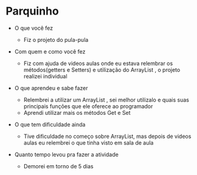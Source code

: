 # Parquinho
- O que você fez
	- Fiz o projeto do pula-pula

- Com quem e como você fez
	- Fiz com ajuda de videos aulas onde eu estava relembrar os métodos(getters e Setters) e utilização do ArrayList , o projeto realizei individual

- O que aprendeu e sabe fazer
	- Relembrei a utilizar um ArrayList , sei melhor utilizalo e quais suas principais funções que ele oferece ao programador
	- Aprendi utilizar mais os métodos Get e Set 

- O que tem dificuldade ainda
	- Tive dificuldade no começo sobre ArrayList, mas depois de videos aulas eu relembrei o que tinha visto em sala de aula

- Quanto tempo levou pra fazer a atividade
	- Demorei em torno de 5 dias